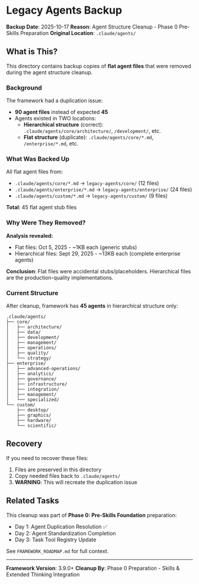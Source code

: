 # Legacy Agents Backup

**Backup Date**: 2025-10-17
**Reason**: Agent Structure Cleanup - Phase 0 Pre-Skills Preparation
**Original Location**: `.claude/agents/`

## What is This?

This directory contains backup copies of **flat agent files** that were removed during the agent structure cleanup.

### Background

The framework had a duplication issue:
- **90 agent files** instead of expected **45**
- Agents existed in TWO locations:
  - **Hierarchical structure** (correct): `.claude/agents/core/architecture/`, `/development/`, etc.
  - **Flat structure** (duplicate): `.claude/agents/core/*.md`, `/enterprise/*.md`, etc.

### What Was Backed Up

All flat agent files from:
- `.claude/agents/core/*.md` → `legacy-agents/core/` (12 files)
- `.claude/agents/enterprise/*.md` → `legacy-agents/enterprise/` (24 files)
- `.claude/agents/custom/*.md` → `legacy-agents/custom/` (9 files)

**Total**: 45 flat agent stub files

### Why Were They Removed?

**Analysis revealed:**
- Flat files: Oct 5, 2025 - ~1KB each (generic stubs)
- Hierarchical files: Sept 29, 2025 - ~13KB each (complete enterprise agents)

**Conclusion**: Flat files were accidental stubs/placeholders. Hierarchical files are the production-quality implementations.

### Current Structure

After cleanup, framework has **45 agents** in hierarchical structure only:
```
.claude/agents/
├── core/
│   ├── architecture/
│   ├── data/
│   ├── development/
│   ├── management/
│   ├── operations/
│   ├── quality/
│   └── strategy/
├── enterprise/
│   ├── advanced-operations/
│   ├── analytics/
│   ├── governance/
│   ├── infrastructure/
│   ├── integration/
│   ├── management/
│   └── specialized/
└── custom/
    ├── desktop/
    ├── graphics/
    ├── hardware/
    └── scientific/
```

## Recovery

If you need to recover these files:
1. Files are preserved in this directory
2. Copy needed files back to `.claude/agents/`
3. **WARNING**: This will recreate the duplication issue

## Related Tasks

This cleanup was part of **Phase 0: Pre-Skills Foundation** preparation:
- Day 1: Agent Duplication Resolution ✅
- Day 2: Agent Standardization Completion
- Day 3: Task Tool Registry Update

See `FRAMEWORK_ROADMAP.md` for full context.

---

**Framework Version**: 3.9.0+
**Cleanup By**: Phase 0 Preparation - Skills & Extended Thinking Integration
